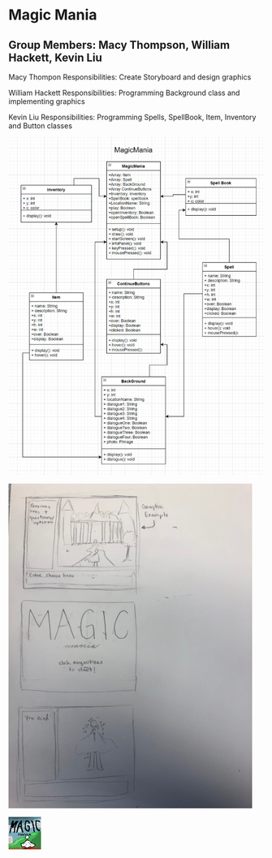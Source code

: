 # Magic Mania
## Group Members: Macy Thompson, William Hackett, Kevin Liu
Macy Thompon Responsibilities: Create Storyboard and design graphics

William Hackett Responsibilities: Programming Background class and implementing graphics

Kevin Liu Responsibilities: Programming Spells, SpellBook, Item, Inventory and Button classes  

![Magic Mania UML](https://github.com/macythompson/MagicMania/blob/main/Images/Updated%20MagicMania%20UML.PNG?raw=true)

![Magic Mania Graphics](https://github.com/macythompson/MagicMania/blob/main/Images/IMG_2131.jpg?raw=true)

![Magic Mania Start Screen](https://github.com/macythompson/MagicMania/blob/main/Images/Start%20Screen-1.png.png?raw=true)


